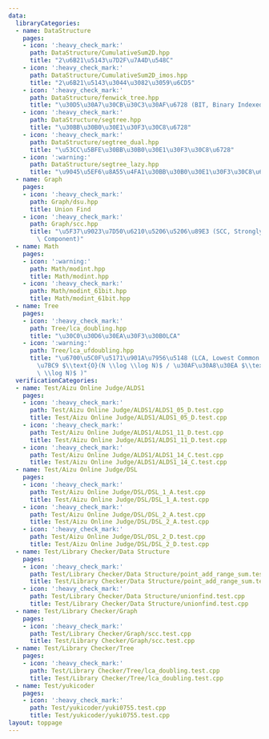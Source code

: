 ```yaml
---
data:
  libraryCategories:
  - name: DataStructure
    pages:
    - icon: ':heavy_check_mark:'
      path: DataStructure/CumulativeSum2D.hpp
      title: "2\u6B21\u5143\u7D2F\u7A4D\u548C"
    - icon: ':heavy_check_mark:'
      path: DataStructure/CumulativeSum2D_imos.hpp
      title: "2\u6B21\u5143\u3044\u3082\u3059\u6CD5"
    - icon: ':heavy_check_mark:'
      path: DataStructure/fenwick_tree.hpp
      title: "\u30D5\u30A7\u30CB\u30C3\u30AF\u6728 (BIT, Binary Indexed Tree)"
    - icon: ':heavy_check_mark:'
      path: DataStructure/segtree.hpp
      title: "\u30BB\u30B0\u30E1\u30F3\u30C8\u6728"
    - icon: ':heavy_check_mark:'
      path: DataStructure/segtree_dual.hpp
      title: "\u53CC\u5BFE\u30BB\u30B0\u30E1\u30F3\u30C8\u6728"
    - icon: ':warning:'
      path: DataStructure/segtree_lazy.hpp
      title: "\u9045\u5EF6\u8A55\u4FA1\u30BB\u30B0\u30E1\u30F3\u30C8\u6728"
  - name: Graph
    pages:
    - icon: ':heavy_check_mark:'
      path: Graph/dsu.hpp
      title: Union Find
    - icon: ':heavy_check_mark:'
      path: Graph/scc.hpp
      title: "\u5F37\u9023\u7D50\u6210\u5206\u5206\u89E3 (SCC, Strongly Connected\
        \ Component)"
  - name: Math
    pages:
    - icon: ':warning:'
      path: Math/modint.hpp
      title: Math/modint.hpp
    - icon: ':heavy_check_mark:'
      path: Math/modint_61bit.hpp
      title: Math/modint_61bit.hpp
  - name: Tree
    pages:
    - icon: ':heavy_check_mark:'
      path: Tree/lca_doubling.hpp
      title: "\u30C0\u30D6\u30EA\u30F3\u30B0LCA"
    - icon: ':warning:'
      path: Tree/lca_ufdoubling.hpp
      title: "\u6700\u5C0F\u5171\u901A\u7956\u5148 (LCA, Lowest Common Ancestor) (\u69CB\
        \u7BC9 $\\text{O}(N \\log \\log N)$ / \u30AF\u30A8\u30EA $\\text{O}(\\log\
        \ \\log N)$ )"
  verificationCategories:
  - name: Test/Aizu Online Judge/ALDS1
    pages:
    - icon: ':heavy_check_mark:'
      path: Test/Aizu Online Judge/ALDS1/ALDS1_05_D.test.cpp
      title: Test/Aizu Online Judge/ALDS1/ALDS1_05_D.test.cpp
    - icon: ':heavy_check_mark:'
      path: Test/Aizu Online Judge/ALDS1/ALDS1_11_D.test.cpp
      title: Test/Aizu Online Judge/ALDS1/ALDS1_11_D.test.cpp
    - icon: ':heavy_check_mark:'
      path: Test/Aizu Online Judge/ALDS1/ALDS1_14_C.test.cpp
      title: Test/Aizu Online Judge/ALDS1/ALDS1_14_C.test.cpp
  - name: Test/Aizu Online Judge/DSL
    pages:
    - icon: ':heavy_check_mark:'
      path: Test/Aizu Online Judge/DSL/DSL_1_A.test.cpp
      title: Test/Aizu Online Judge/DSL/DSL_1_A.test.cpp
    - icon: ':heavy_check_mark:'
      path: Test/Aizu Online Judge/DSL/DSL_2_A.test.cpp
      title: Test/Aizu Online Judge/DSL/DSL_2_A.test.cpp
    - icon: ':heavy_check_mark:'
      path: Test/Aizu Online Judge/DSL/DSL_2_D.test.cpp
      title: Test/Aizu Online Judge/DSL/DSL_2_D.test.cpp
  - name: Test/Library Checker/Data Structure
    pages:
    - icon: ':heavy_check_mark:'
      path: Test/Library Checker/Data Structure/point_add_range_sum.test.cpp
      title: Test/Library Checker/Data Structure/point_add_range_sum.test.cpp
    - icon: ':heavy_check_mark:'
      path: Test/Library Checker/Data Structure/unionfind.test.cpp
      title: Test/Library Checker/Data Structure/unionfind.test.cpp
  - name: Test/Library Checker/Graph
    pages:
    - icon: ':heavy_check_mark:'
      path: Test/Library Checker/Graph/scc.test.cpp
      title: Test/Library Checker/Graph/scc.test.cpp
  - name: Test/Library Checker/Tree
    pages:
    - icon: ':heavy_check_mark:'
      path: Test/Library Checker/Tree/lca_doubling.test.cpp
      title: Test/Library Checker/Tree/lca_doubling.test.cpp
  - name: Test/yukicoder
    pages:
    - icon: ':heavy_check_mark:'
      path: Test/yukicoder/yuki0755.test.cpp
      title: Test/yukicoder/yuki0755.test.cpp
layout: toppage
---
```


